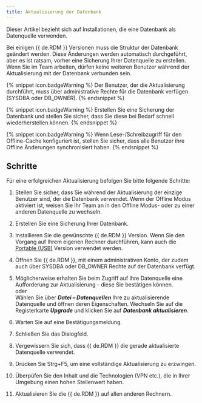 ```yaml
---
title: Aktualisierung der Datenbank
---
```

Dieser Artikel bezieht sich auf Installationen, die eine Datenbank als Datenquelle verwenden.  

Bei einigen {{ de.RDM }} Versionen muss die Struktur der Datenbank geändert werden. Diese Änderungen werden automatisch durchgeführt, aber es ist ratsam, vorher eine Sicherung Ihrer Datenquelle zu erstellen. Wenn Sie im Team arbeiten, dürfen keine weiteren Benutzer während der Aktualisierung mit der Datenbank verbunden sein.  

{% snippet icon.badgeWarning %} 
Der Benutzer, der die Aktualisierung durchführt, muss über administrative Rechte für die Datenbank verfügen. (SYSDBA oder DB_OWNER). 
{% endsnippet %}
 
{% snippet icon.badgeWarning %} 
Erstellen Sie eine Sicherung der Datenbank und stellen Sie sicher, dass Sie diese bei Bedarf schnell wiederherstellen können. 
{% endsnippet %}
 
{% snippet icon.badgeWarning %} 
Wenn Lese-/Schreibzugriff für den Offline-Cache konfiguriert ist, stellen Sie sicher, dass alle Benutzer ihre Offline Änderungen synchronisiert haben. 
{% endsnippet %}
 
## Schritte 

Für eine erfolgreichen Aktualisierung befolgen Sie bitte folgende Schritte:  

1. Stellen Sie sicher, dass Sie während der Aktualisierung der einzige Benutzer sind, der die Datenbank verwendet. Wenn der Offline Modus aktiviert ist, weisen  Sie Ihr Team an in den Offline Modus- oder zu einer anderen Datenquelle zu wechseln. 
1. Erstellen Sie eine Sicherung Ihrer Datenbank. 
1. Installieren Sie die gewünschte {{ de.RDM }} Version. Wenn Sie den Vorgang auf Ihrem eigenen Rechner durchführen, kann auch die [Portable (USB)](/de/rdm/windows/installation/client/portable-usb/) Version verwendet werden. 
1. Öffnen Sie {{ de.RDM }}, mit einem administrativen Konto, der zudem auch über SYSDBA oder DB_OWNER Rechte auf der Datenbank verfügt. 
1. Möglicherweise erhalten Sie beim Zugriff auf Ihre Datenquelle eine Aufforderung zur Aktualisierung - diese Sie bestätigen können.  
oder  
Wählen Sie über ***Datei – Datenquellen*** Ihre zu aktualisierende Datenquelle und öffnen deren Eigenschaften. Wechseln Sie auf die Registerkarte ***Upgrade*** und klicken Sie auf ***Datenbank aktualisieren***.  

6. Warten Sie auf eine Bestätigungsmeldung. 
1. Schließen Sie das Dialogfeld. 
1. Vergewissern Sie sich, dass {{ de.RDM }} die gerade aktualisierte Datenquelle verwendet. 
1. Drücken Sie Strg+F5, um eine vollständige Aktualisierung zu erzwingen. 
1. Überpüfen Sie den Inhalt und die Technologien (VPN etc.), die in Ihrer Umgebung einen hohen Stellenwert haben.
1. Aktualisieren Sie die {{ de.RDM }} auf allen anderen Rechnern. 
